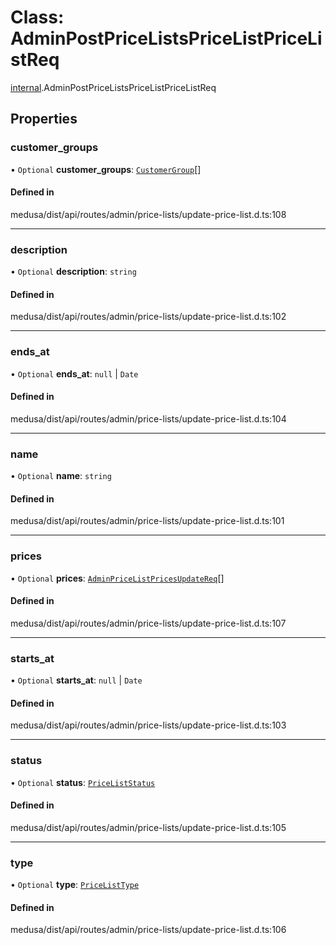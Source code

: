 # Class: AdminPostPriceListsPriceListPriceListReq

[internal](../modules/internal-13.md).AdminPostPriceListsPriceListPriceListReq

## Properties

### customer\_groups

• `Optional` **customer\_groups**: [`CustomerGroup`](internal-13.CustomerGroup-1.md)[]

#### Defined in

medusa/dist/api/routes/admin/price-lists/update-price-list.d.ts:108

___

### description

• `Optional` **description**: `string`

#### Defined in

medusa/dist/api/routes/admin/price-lists/update-price-list.d.ts:102

___

### ends\_at

• `Optional` **ends\_at**: ``null`` \| `Date`

#### Defined in

medusa/dist/api/routes/admin/price-lists/update-price-list.d.ts:104

___

### name

• `Optional` **name**: `string`

#### Defined in

medusa/dist/api/routes/admin/price-lists/update-price-list.d.ts:101

___

### prices

• `Optional` **prices**: [`AdminPriceListPricesUpdateReq`](internal-13.AdminPriceListPricesUpdateReq.md)[]

#### Defined in

medusa/dist/api/routes/admin/price-lists/update-price-list.d.ts:107

___

### starts\_at

• `Optional` **starts\_at**: ``null`` \| `Date`

#### Defined in

medusa/dist/api/routes/admin/price-lists/update-price-list.d.ts:103

___

### status

• `Optional` **status**: [`PriceListStatus`](../enums/internal.PriceListStatus.md)

#### Defined in

medusa/dist/api/routes/admin/price-lists/update-price-list.d.ts:105

___

### type

• `Optional` **type**: [`PriceListType`](../enums/internal.PriceListType.md)

#### Defined in

medusa/dist/api/routes/admin/price-lists/update-price-list.d.ts:106
